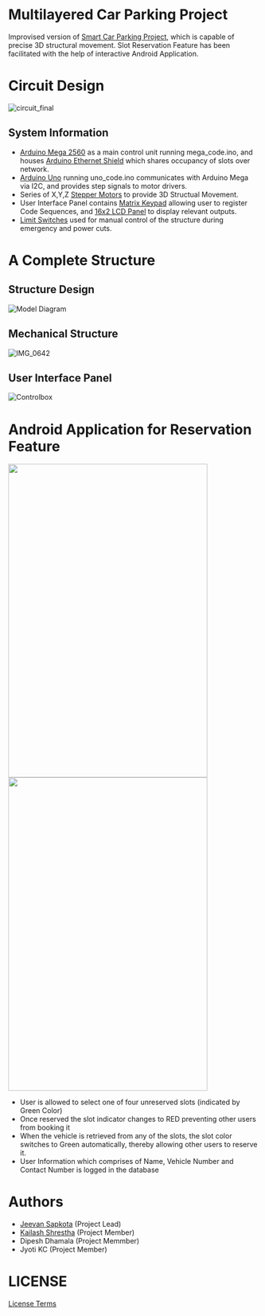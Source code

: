 # Multilayered Car Parking Project
Improvised version of [Smart Car Parking Project](https://github.com/sapkotajeevan/smartcarparking), which is capable of precise 3D structural movement. Slot Reservation Feature has been facilitated with the help of interactive Android Application.


# Circuit Design
![circuit_final](https://user-images.githubusercontent.com/51187747/69153403-44c9b300-0b06-11ea-9011-534b818f62e3.jpg)

## System Information
* [Arduino Mega 2560](https://store.arduino.cc/products/arduino-mega-2560-rev3) as a main control unit running mega_code.ino, and houses [Arduino Ethernet Shield](https://store.arduino.cc/products/arduino-ethernet-shield-2) which shares occupancy of slots over network.
* [Arduino Uno](https://store.arduino.cc/products/arduino-uno-rev3) running uno_code.ino communicates with Arduino Mega via I2C, and provides step signals to motor drivers.
* Series of X,Y,Z [Stepper Motors](https://www.elprocus.com/stepper-motor-types-advantages-applications/) to provide 3D Structual Movement.
* User Interface Panel contains [Matrix Keypad](https://www.electroduino.com/4x4-keypad-module/) allowing user to register Code Sequences, and [16x2 LCD Panel](https://www.electronicsforu.com/technology-trends/learn-electronics/16x2-lcd-pinout-diagram) to display relevant outputs.
* [Limit Switches](https://electricalgang.com/working-principle-of-limit-switch/) used for manual control of the structure during emergency and power cuts.

# A Complete Structure
## Structure Design

![Model Diagram](https://user-images.githubusercontent.com/51187747/69150872-a89dad00-0b01-11ea-95a6-319fb780ab63.jpg)

## Mechanical Structure

![IMG_0642](https://github.com/jinmax100/multilayeredcarparking/assets/51187747/73793dcb-9e29-4c8e-8d56-71f65fde8193)

## User Interface Panel

![Controlbox](https://github.com/jinmax100/multilayeredcarparking/assets/51187747/372c2b7c-2cf3-4d32-96e6-d35329148788)

# Android Application for Reservation Feature

<img src="https://user-images.githubusercontent.com/51187747/69150997-e569a400-0b01-11ea-95dd-734e2dfdf17d.png" width="400" height="630"> <img src="https://user-images.githubusercontent.com/51187747/69152895-59597b80-0b05-11ea-9d24-964de936a14d.png" width="400" height="630">

- User is allowed to select one of four unreserved slots (indicated by Green Color)
- Once reserved the slot indicator changes to RED preventing other users from booking it
- When the vehicle is retrieved from any of the slots, the slot color switches to Green automatically, thereby allowing other users to reserve it.
- User Information which comprises of Name, Vehicle Number and Contact Number is logged in the database

# Authors
* [Jeevan Sapkota](https://github.com/jinmax100) (Project Lead)
* [Kailash Shrestha](https://github.com/kailashstha) (Project Member)
* Dipesh Dhamala (Project Memmber)
* Jyoti KC (Project Member)

# LICENSE
[License Terms](https://github.com/jinmax100/multilayeredcarparking/blob/master/LICENSE)
